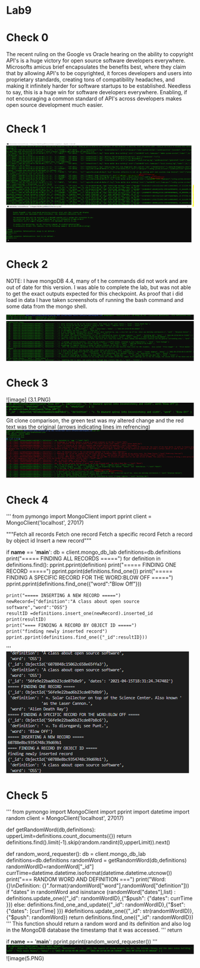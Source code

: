 # Lab9

# Check 0 
The recent ruling on the Google vs Oracle hearing on the ability to copyright API's is a huge victory for open source software developers everywhere. Microsofts amicus brief encapsulates the benefits best, where they claim that by allowing API's to be copyrighted, it forces developers and users into proprietary standards, creating tons of compatibility headaches, and making it infinitely harder for software startups to be established. Needless to say, this is a huge win for software developers everywhere. Enabling, if not encouraging a common standard of API's across developers makes open source development much easier. 

# Check 1 

![image](1.PNG)

# Check 2 

NOTE: I have mongoDB 4.4, many of t he commands did not work and are out of date for this version. I was able to complete the lab, but was not able to get the exact outputs expected for this checkpoint. As proof that i did load in data I have taken screenshots of running the bash command and some data from the mongo shell. 

![image](2.1.PNG)
![image](2.2.PNG)

# Check 3 
![image] (3.1.PNG)
![image](3.2.PNG)
Git clone comparison, the green test was my altered change and the red text was the original (arrows indicating lines im refrencing) 
![image](3.3.PNG) 

# Check 4
'''
from pymongo import MongoClient
import pprint
client = MongoClient('localhost', 27017)

"""Fetch all records
Fetch one record
Fetch a specific record
Fetch a record by object id
Insert a new record"""


if __name__ == '__main__':
    db = client.mongo_db_lab
    definitions=db.definitions
    print("===== FINDING ALL RECORDS =====")
    for definition in definitions.find():
        pprint.pprint(definition)
    print("===== FINDING ONE RECORD =====")
    pprint.pprint(definitions.find_one())
    print("===== FINDING A SPECIFIC RECORD FOR THE WORD:BLOW OFF =====")
    pprint.pprint(definitions.find_one({"word":"Blow Off"}))

    print("===== INSERTING A NEW RECORD =====")
    newRecord={"definition":"A class about open source software","word":"OSS"}
    resultID =definitions.insert_one(newRecord).inserted_id
    print(resultID)
    print("==== FINDING A RECORD BY OBJECT ID =====")
    print("finding newly inserted record")
    pprint.pprint(definitions.find_one({"_id":resultID}))
'''
![image](4.PNG)

# Check 5 

''' 
from pymongo import MongoClient
import pprint
import datetime
import random
client = MongoClient('localhost', 27017)


def getRandomWord(db,definitions):
    upperLimit=definitions.count_documents({})
    return definitions.find().limit(-1).skip(random.randint(0,upperLimit)).next()


def random_word_requester():
    db = client.mongo_db_lab
    definitions=db.definitions
    randomWord = getRandomWord(db,definitions)
    randomWordID=randomWord["_id"]
    currTime=datetime.datetime.isoformat(datetime.datetime.utcnow())
    print("=== RANDOM WORD AND DEFINITION ===")
    print("Word: {}\nDefinition: {}".format(randomWord["word"],randomWord["definition"]))
    if "dates" in randomWord and isinstance (randomWord["dates"],list) : 
        definitions.update_one({"_id": randomWordID},{"$push": {"dates": currTime }})
    else:
        definitions.find_one_and_update({"_id": randomWordID},{"$set": {"dates": [currTime] }})
    #definitions.update_one({"_id": str(randomWordID)},{"$push": randomWord})
    return definitions.find_one({"_id": randomWordID})
    '''
    This function should return a random word and its definition and also
    log in the MongoDB database the timestamp that it was accessed.
    '''
    return


if __name__ == '__main__':
    pprint.pprint(random_word_requester())
'''
![image](5.2.PNG)
![image(5.PNG)
